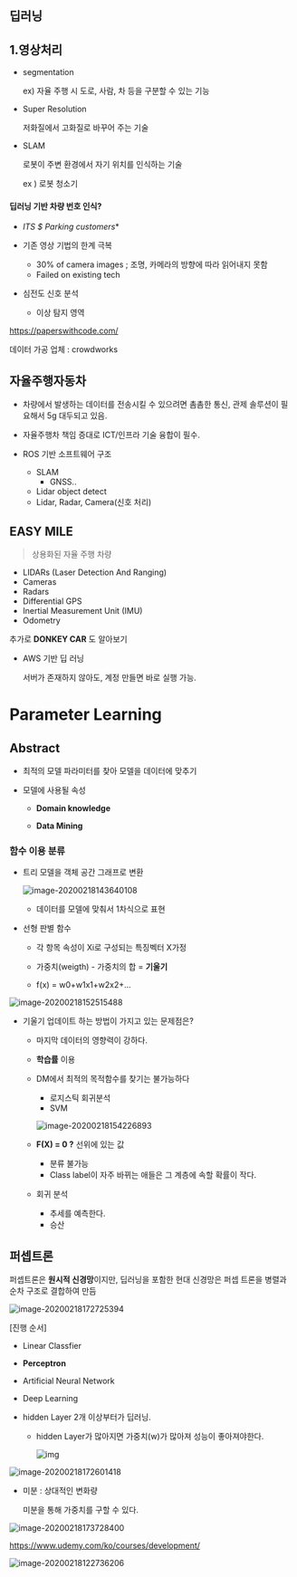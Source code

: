 ## 딥러닝

## 1.영상처리

* segmentation 

  ex) 자율 주행 시 도로, 사람, 차 등을 구분할 수 있는 기능

* Super Resolution

  저화질에서 고화질로 바꾸어 주는 기술

* SLAM

  로봇이 주변 환경에서 자기 위치를 인식하는 기술

  ex ) 로봇 청소기

#### 딥러닝 기반 차량 번호 인식?

* **ITS* $ Parking customers**
* 기존 영상 기법의 한계 극복
  * 30% of camera images ; 조명, 카메라의 방향에 따라 읽어내지 못함
  * Failed on existing tech 

* 심전도 신호 분석
  * 이상 탐지 영역

https://paperswithcode.com/

데이터 가공 업체 : crowdworks

## 자율주행자동차

* 차량에서 발생하는 데이터를 전송시킬 수 있으려면 촘촘한 통신, 관제 솔루션이 필요해서 5g 대두되고 있음.

* 자율주행차 책임 증대로 ICT/인프라 기술 융합이 필수.

* ROS 기반 소프트웨어 구조
  * SLAM
    * GNSS..
  *  Lidar object detect
    * Lidar, Radar, Camera(신호 처리)





## EASY MILE

> 상용화된 자율 주행 차량

- LIDARs (Laser Detection And Ranging)
- Cameras
- Radars
- Differential GPS
- Inertial Measurement Unit (IMU)
- Odometry

추가로 **DONKEY CAR** 도 알아보기



* AWS 기반 딥 러닝

  서버가 존재하지 않아도, 계정 만들면 바로 실행 가능.

# Parameter Learning

## Abstract

* 최적의 모델 파라미터를 찾아 모델을 데이터에 맞추기 

* 모델에 사용될 속성

  * **Domain knowledge**

  * **Data Mining**

### 함수 이용 분류

* 트리 모델을 객체 공간 그래프로 변환

  ![image-20200218143640108](images/image-20200218143640108.png)
  * 데이터를 모델에 맞춰서 1차식으로 표현

* 선형 판별 함수

  * 각 항목 속성이 Xi로 구성되는 특징벡터 X가정

  * 가중치(weigth) - 가중치의 합 = **기울기** 
  * f(x) = w0+w1x1+w2x2+...

![image-20200218152515488](images/image-20200218152515488.png)

* 기울기 업데이트 하는 방법이 가지고 있는 문제점은?

  * 마지막 데이터의 영향력이 강하다.

  * **학습률** 이용

  * DM에서 최적의 목적함수를 찾기는 불가능하다

    * 로지스틱 회귀분석
    * SVM

    ![image-20200218154226893](images/image-20200218154226893.png)

  * **F(X) = 0 ?** 선위에 있는 값

    * 분류 불가능
    * Class label이 자주 바뀌는 애들은 그 계층에 속할 확률이 작다.

  * 회귀 분석

    * 추세를 예측한다.
    * 승산 

## 퍼셉트론

 퍼셉트론은 **원시적 신경망**이지만, 딥러닝을 포함한 현대 신경망은 퍼셉 트론을 병렬과 순차 구조로 결합하여 만듬

![image-20200218172725394](images/image-20200218172725394.png)

[진행 순서]

* Linear Classfier
* **Perceptron**
* Artificial Neural Network
* Deep Learning



* hidden Layer 2개 이상부터가 딥러닝.

  * hidden Layer가 많아지면 가중치(w)가 많아져 성능이 좋아져야한다. 

    ![img](images/22293C50579F7BBF13.png)

![image-20200218172601418](images/image-20200218172601418.png)

* 미분 : 상대적인 변화량

  미분을 통해 가중치를 구할 수 있다.

![image-20200218173728400](images/image-20200218173728400.png)

https://www.udemy.com/ko/courses/development/

![image-20200218122736206](images/image-20200218122736206.png)

